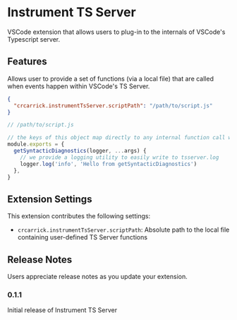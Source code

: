 # Instrument TS Server

VSCode extension that allows users to plug-in to the internals of VSCode's Typescript server.

## Features

Allows user to provide a set of functions (via a local file) that are called when events happen within VSCode's TS Server.

```json
{
  "crcarrick.instrumentTsServer.scriptPath": "/path/to/script.js"
}
```

```js
// /path/to/script.js

// the keys of this object map directly to any internal function call within TS Server.  when that event happens -> provided function is called
module.exports = {
  getSyntacticDiagnostics(logger, ...args) {
    // we provide a logging utility to easily write to tsserver.log
    logger.log('info', 'Hello from getSyntacticDiagnostics')
  },
}
```

## Extension Settings

This extension contributes the following settings:

- `crcarrick.instrumentTsServer.scriptPath`: Absolute path to the local file containing user-defined TS Server functions

## Release Notes

Users appreciate release notes as you update your extension.

### 0.1.1

Initial release of Instrument TS Server
